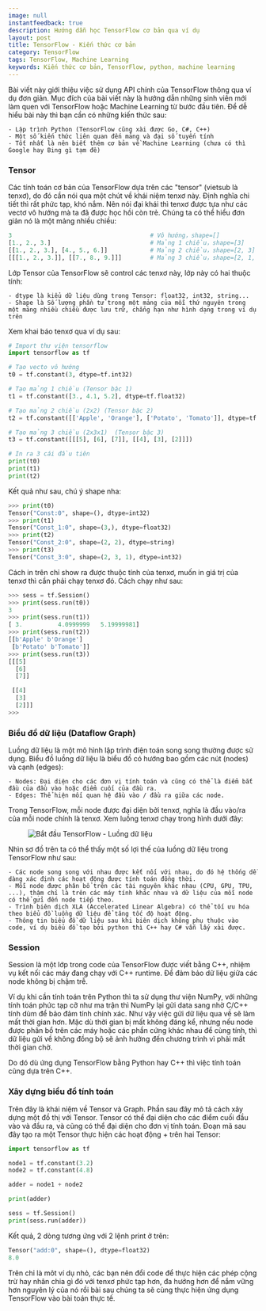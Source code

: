 ```yaml
---
image: null
instantfeedback: true
description: Hướng dẫn học TensorFlow cơ bản qua ví dụ
layout: post
title: TensorFlow - Kiến thức cơ bản
category: TensorFlow
tags: TensorFlow, Machine Learning
keywords: Kiến thức cơ bản, TensorFlow, python, machine learning
---
```


Bài viết này giới thiệu việc sử dụng API chính của TensorFlow thông qua ví dụ đơn giản. Mục đích của bài viết này là hướng dẫn những sinh viên mới làm quen với TensorFlow hoặc Machine Learning từ bước đầu tiên. Để dễ hiểu bài này thì bạn cần có những kiến thức sau:

	- Lập trình Python (TensorFlow cũng xài được Go, C#, C++)
	- Một số kiến ​​thức liên quan đến mảng và đại số tuyến tính
	- Tốt nhất là nên biết thêm cơ bản về Machine Learning (chưa có thì Google hay Bing gì tạm đê)

<h3>Tensor</h3>

Các tính toán cơ bản của TensorFlow dựa trên các "tensor" (vietsub là tenxơ), do đó cần nói qua một chút về khái niệm tenxơ này. Định nghĩa chi tiết thì rất phức tạp, khó nắm. Nên nói đại khái thì tenxơ được tựa như các vectơ vô hướng mà ta đã được học hồi còn trẻ. Chúng ta có thể hiểu đơn giản nó là một mảng nhiều chiều:

```python
3                                       # Vô hướng，shape=[]
[1., 2., 3.]                            # Mảng 1 chiều，shape=[3]
[[1., 2., 3.], [4., 5., 6.]]            # Mảng 2 chiều，shape=[2, 3]
[[[1., 2., 3.]], [[7., 8., 9.]]]        # Mảng 3 chiều，shape=[2, 1, 3]
```

Lớp Tensor của TensorFlow sẽ control các tenxơ này, lớp này có hai thuộc tính:

	- dtype là kiểu dữ liệu dùng trong Tensor: float32, int32, string...
	- Shape là Số lượng phần tử trong một mảng của mỗi thứ nguyên trong một mảng nhiều chiều được lưu trữ, chẳng hạn như hình dạng trong ví dụ trên

Xem khai báo tenxơ qua ví dụ sau:

```python
# Import thư viện tensorflow
import tensorflow as tf

# Tạo vecto vô hướng
t0 = tf.constant(3, dtype=tf.int32)

# Tạo mảng 1 chiều (Tensor bậc 1)
t1 = tf.constant([3., 4.1, 5.2], dtype=tf.float32)

# Tạo mảng 2 chiều (2x2) (Tensor bậc 2)
t2 = tf.constant([['Apple', 'Orange'], ['Potato', 'Tomato']], dtype=tf.string)

# Tạo mảng 3 chiều (2x3x1)  (Tensor bậc 3)
t3 = tf.constant([[[5], [6], [7]], [[4], [3], [2]]])

# In ra 3 cái đầu tiên
print(t0)
print(t1)
print(t2)
```

Kết quả như sau, chú ý shape nha:

```python
>>> print(t0)
Tensor("Const:0", shape=(), dtype=int32)
>>> print(t1)
Tensor("Const_1:0", shape=(3,), dtype=float32)
>>> print(t2)
Tensor("Const_2:0", shape=(2, 2), dtype=string)
>>> print(t3)
Tensor("Const_3:0", shape=(2, 3, 1), dtype=int32)
```

Cách in trên chỉ show ra được thuộc tính của tenxơ, muốn in giá trị của tenxơ thì cần phải chạy tenxơ đó. Cách chạy như sau:

```python
>>> sess = tf.Session()
>>> print(sess.run(t0))
3
>>> print(sess.run(t1))
[ 3.          4.0999999   5.19999981]
>>> print(sess.run(t2))
[[b'Apple' b'Orange']
 [b'Potato' b'Tomato']]
>>> print(sess.run(t3))
[[[5]
  [6]
  [7]]

 [[4]
  [3]
  [2]]]
>>> 
```

<h3>Biểu đồ dữ liệu (Dataflow Graph)</h3>

Luồng dữ liệu là một mô hình lập trình điện toán song song thường được sử dụng. Biểu đồ luồng dữ liệu là biểu đồ có hướng bao gồm các nút (nodes) và cạnh (edges):

	- Nodes: Đại diện cho các đơn vị tính toán và cũng có thể là điểm bắt đầu của đầu vào hoặc điểm cuối của đầu ra.
	- Edges: Thể hiện mối quan hệ đầu vào / đầu ra giữa các node.

Trong TensorFlow, mỗi node được đại diện bởi tenxơ, nghĩa là đầu vào/ra của mỗi node chính là tenxơ. Xem luồng tenxơ chạy trong hình dưới đây:

<figure><img style="max-width: 350px" src="https://3.bp.blogspot.com/-4EB2k3bh7fc/XKIWcDzSbHI/AAAAAAAABug/RhkfI7MM8xI_ez4XFmoq27V3_dxHRe1iQCLcBGAs/s400/20171212161708280.gif" alt="Bắt đầu TensorFlow - Luồng dữ liệu" title="Bắt đầu TensorFlow - Luồng dữ liệu"></figure>

Nhìn sơ đồ trên ta có thể thấy một số lợi thế của luồng dữ liệu trong TensorFlow như sau: 

	- Các node song song với nhau được kết nối với nhau, do đó hệ thống dễ dàng xác định các hoạt động được tính toán đồng thời.
	- Mỗi node được phân bổ trên các tài nguyên khác nhau (CPU, GPU, TPU, ...), thậm chí là trên các máy tính khác nhau và dữ liệu của mỗi node có thể gửi đến node tiếp theo.
	- Trình biên dịch XLA (Accelerated Linear Algebra) có thể tối ưu hóa theo biểu đồ luồng dữ liệu để tăng tốc độ hoạt động.
	- Thông tin biểu đồ dữ liệu sau khi biên dịch không phụ thuộc vào code, ví dụ biểu đồ tạo bởi python thì C++ hay C# vẫn lấy xài được.


<h3>Session</h3>

Session là một lớp trong code của TensorFlow được viết bằng C++, nhiệm vụ kết nối các máy đang chạy với C++ runtime. Để đảm bảo dữ liệu giữa các node không bị chậm trễ.

Ví dụ khi cần tính toán trên Python thì ta sử dụng thư viện NumPy, với những tính toán phức tạp cỡ như ma trận thì NumPy lại gửi data sang nhờ C/C++ tính dùm để bảo đảm tính chính xác. Như vậy việc gửi dữ liệu qua về sẽ làm mất thời gian hơn. Mặc dù thời gian bị mất không đáng kể, nhưng nếu node được phân bổ trên các máy hoặc các phần cứng khác nhau để cùng tính, thì dữ liệu gửi về không đồng bộ sẽ ảnh hưởng đến chương trình vì phải mất thời gian chờ.

Do dó dù ứng dụng TensorFlow bằng Python hay C++ thì việc tính toán cũng dựa trên C++.

<h3>Xây dựng biểu đồ tính toán</h3>

Trên đây là khái niệm về Tensor và Graph. Phần sau đây mô tả cách xây dựng một đồ thị với Tensor. 
Tensor có thể đại diện cho các điểm cuối đầu vào và đầu ra, và cũng có thể đại diện cho đơn vị tính toán. Đoạn mã sau đây tạo ra một Tensor thực hiện các hoạt động + trên hai Tensor:

```python
import tensorflow as tf

node1 = tf.constant(3.2)
node2 = tf.constant(4.8)

adder = node1 + node2

print(adder)

sess = tf.Session()
print(sess.run(adder))
```

Kết quả, 2 dòng tương ứng với 2 lệnh print ở trên:

```python
Tensor("add:0", shape=(), dtype=float32)
8.0
```

Trên chỉ là môt ví dụ nhỏ, các bạn nên đổi code để thực hiện các phép cộng trừ hay nhân chia gì đó với tenxơ phức tạp hơn, đa hướng hơn để nắm vững hơn nguyên lý của nó rồi bài sau chúng ta sẽ cùng thực hiện ứng dụng TensorFlow vào bài toán thực tế.